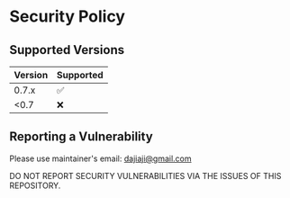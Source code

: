 # Security Policy

## Supported Versions

| Version | Supported          |
| ------- | ------------------ |
| 0.7.x   | :white_check_mark: |
| <0.7    | :x:                |

## Reporting a Vulnerability

Please use maintainer's email: dajiaji@gmail.com

DO NOT REPORT SECURITY VULNERABILITIES VIA THE ISSUES OF THIS REPOSITORY.
